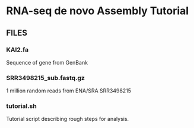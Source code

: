 # RNA-seq de novo Assembly Tutorial

## FILES
### KAI2.fa
Sequence of gene from GenBank  

### SRR3498215_sub.fastq.gz
1 million random reads from ENA/SRA SRR3498215

### tutorial.sh
Tutorial script describing rough steps for analysis. 

